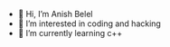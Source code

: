 - 👋 Hi, I’m Anish Belel
- 👀 I’m interested in coding and hacking
- 🌱 I’m currently learning c++

<!---
anishbelel/anishbelel is a ✨ special ✨ repository because its `README.md` (this file) appears on your GitHub profile.
You can click the Preview link to take a look at your changes.
--->
